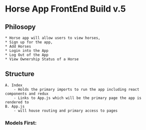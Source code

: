 # Horse App FrontEnd Build **v.5**

## Philosopy ##
    * Horse app will allow users to view horses, 
    * Sign up for the app, 
    * Add Horses
    * Login into the App
    * Log Out of the App
    * View Ownership Status of a Horse

## Structure ##
    A. Index
        - Holds the primary imports to run the app including react components and redux
        - Links to App.js which will be the primary page the app is rendered to
    B. App.js 
        - will house routing and primary access to pages
        
### Models First:
